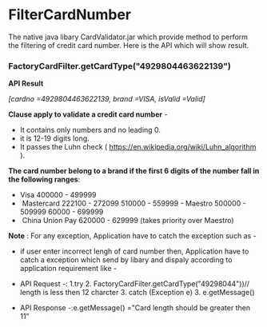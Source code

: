# FilterCardNumber
The native java libary CardValidator.jar which provide method to perform the filtering of credit card number. Here is the API which will show result.

### FactoryCardFilter.getCardType("4929804463622139")

**API Result**

*[cardno =4929804463622139, brand =VISA, isValid =Valid]*

**Clause apply to validate a credit card number** -

- It contains only numbers and no leading 0. 
- it is 12-19 digits long.
- It passes the Luhn check ( https://en.wikipedia.org/wiki/Luhn_algorithm ).


**The card number belong to a brand if the first 6 digits of the number fall in the following ranges**:
- Visa 
	400000 - 499999 
-  Mastercard 
        222100 - 272099 
        510000 - 559999 
- Maestro 
       500000 - 509999 
       60000 - 699999 
-  China Union Pay 
       620000 - 629999 (takes priority over Maestro) 
       
**Note** : For any exception, Application have to catch the exception such as -
 - if user enter incorrect lengh of card number then, Application have to catch a exception which send by libary and dispaly according to application requirement like -
- API Request -: 1.try 
		 2. FactoryCardFilter.getCardType("49298044"))// length is less then 12 charcter
		 3. catch (Exception e) 
		 3. e.getMessage()
		
- API Response -:e.getMessage() ="Card length should be greater then 11"
